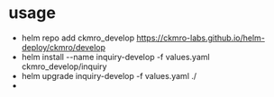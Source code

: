 
# usage

* helm repo add ckmro_develop https://ckmro-labs.github.io/helm-deploy/ckmro/develop
* helm install --name inquiry-develop -f values.yaml ckmro_develop/inquiry
* helm upgrade inquiry-develop -f values.yaml ./
*

